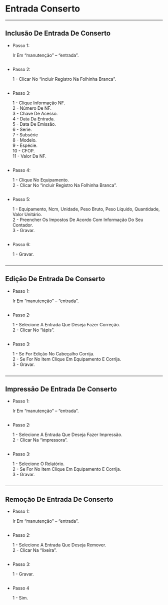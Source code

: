 # Entrada Conserto

***

## Inclusão De Entrada De Conserto

*   Passo 1:

    Ir Em “manutenção” – “entrada”.

<figure><img src="../../.gitbook/assets/image (5) (1) (1) (1) (1) (1) (1) (1).png" alt=""><figcaption></figcaption></figure>

*   Passo 2:

    1 - Clicar No “incluir Registro Na Folhinha Branca”.

<figure><img src="../../.gitbook/assets/image (1) (1) (1) (1) (1) (1) (1) (1) (1) (1).png" alt=""><figcaption></figcaption></figure>

*   Passo 3:

    1 - Clique Informação NF.\
    2 - Número De NF.\
    3 - Chave De Acesso.\
    4 - Data Da Entrada.\
    5 - Data De Emissão.\
    6 - Serie.\
    7 - Subsérie\
    8 - Modelo.\
    9 - Espécie.\
    10 - CFOP.\
    11 - Valor Da NF.

<figure><img src="../../.gitbook/assets/image (2) (1) (1) (1) (1) (1) (1) (1) (1) (1).png" alt=""><figcaption></figcaption></figure>

*   Passo 4:

    1 - Clique No Equipamento.\
    2 - Clicar No “incluir Registro Na Folhinha Branca”.

<figure><img src="../../.gitbook/assets/image (3) (1) (1) (1) (1) (1) (1) (1) (1) (1).png" alt=""><figcaption></figcaption></figure>

*   Passo 5:

    1 - Equipamento, Ncm, Unidade, Peso Bruto, Peso Líquido, Quantidade, Valor Unitário.\
    2 - Preencher Os Impostos De Acordo Com Informação Do Seu Contador.\
    3 - Gravar.

<figure><img src="../../.gitbook/assets/image (4) (1) (1) (1) (1) (1) (1) (1) (1).png" alt=""><figcaption></figcaption></figure>

*   Passo 6:

    1 - Gravar.

<figure><img src="../../.gitbook/assets/image (5) (1) (1) (1) (1) (1) (1) (1) (1).png" alt=""><figcaption></figcaption></figure>

***

## Edição De Entrada De Conserto

*   Passo 1:

    Ir Em “manutenção” – “entrada”.

<figure><img src="../../.gitbook/assets/image (6) (1) (1) (1) (1) (1) (1) (1).png" alt=""><figcaption></figcaption></figure>

*   Passo 2:

    1 - Selecione A Entrada Que Deseja Fazer Correção.\
    2 - Clicar No “lápis”.

<figure><img src="../../.gitbook/assets/image (7) (1) (1) (1) (1) (1) (1) (1).png" alt=""><figcaption></figcaption></figure>

*   Passo 3:

    1 - Se For Edição No Cabeçalho Corrija.\
    2 - Se For No Item Clique Em Equipamento E Corrija.\
    3 - Gravar.

<figure><img src="../../.gitbook/assets/image (8) (1) (1) (1) (1) (1) (1) (1).png" alt=""><figcaption></figcaption></figure>

***

## Impressão De Entrada De Conserto

*   Passo 1:

    Ir Em “manutenção” – “entrada”.

<figure><img src="../../.gitbook/assets/image (9) (1) (1) (1) (1) (1) (1).png" alt=""><figcaption></figcaption></figure>

*   Passo 2:

    1 - Selecione A Entrada Que Deseja Fazer Impressão.\
    2 - Clicar Na “impressora”.

<figure><img src="../../.gitbook/assets/image (8) (1) (1) (1) (1) (1) (1).png" alt=""><figcaption></figcaption></figure>

*   Passo 3:

    1 - Selecione O Relatório.\
    2 - Se For No Item Clique Em Equipamento E Corrija.\
    3 - Gravar.

<figure><img src="../../.gitbook/assets/image (1) (1) (1) (1) (1) (1) (1) (1) (1).png" alt=""><figcaption></figcaption></figure>

***

## Remoção De Entrada De Conserto

*   Passo 1:

    Ir Em “manutenção” – “entrada”.

<figure><img src="../../.gitbook/assets/image (2) (1) (1) (1) (1) (1) (1) (1) (1).png" alt=""><figcaption></figcaption></figure>

*   Passo 2:

    1 - Selecione A Entrada Que Deseja Remover.\
    2 - Clicar Na “lixeira”.

<figure><img src="../../.gitbook/assets/image (3) (1) (1) (1) (1) (1) (1) (1) (1).png" alt=""><figcaption></figcaption></figure>

*   Passo 3:

    1 - Gravar.

<figure><img src="../../.gitbook/assets/image (4) (1) (1) (1) (1) (1) (1) (1).png" alt=""><figcaption></figcaption></figure>

*   Passo 4

    1 - Sim.

<figure><img src="../../.gitbook/assets/image (272).png" alt=""><figcaption></figcaption></figure>

